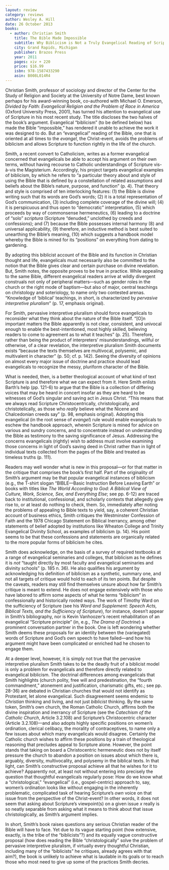 ```yaml
---
layout: review
category: reviews
author: Wesley A. Hill
date: 26 October 2013
books:
  - author: Christian Smith
    title: The Bible Made Impossible
    subtitle: Why Biblicism is Not a Truly Evangelical Reading of Scripture
    city: Grand Rapids, Michigan
    publisher: Brazos Press
    year: 2011
    pages: xiv + 220
    price: $16.99
    isbn: 978-1587433290
    asin: B008L014R4
---
```


Christian Smith, professor of sociology and director of the Center for
the Study of Religion and Society at the University of Notre Dame, best
known perhaps for his award-winning book, co-authored with Michael O.
Emerson, *Divided by Faith: Evangelical Religion and the Problem of Race
in America* (Oxford University Press, 2001), has turned his attention to
evangelical use of Scripture in his most recent study. The title
discloses the two halves of the book’s argument. Evangelical “biblicism”
(to be defined below) has made the Bible “impossible,” has rendered it
unable to achieve the work it was designed to do. But an “evangelical”
reading of the Bible, one that is oriented at all times to the
*evangel*, the Christ-event, avoids the problems of biblicism and allows
Scripture to function rightly in the life of the church.

Smith, a recent convert to Catholicism, writes as a former evangelical
concerned that evangelicals be able to accept his argument on their own
terms, without having recourse to Catholic understandings of Scripture
vis-à-vis the Magisterium. Accordingly, his project targets evangelical
examples of biblicism, by which he refers to “a particular theory about
and style of using the Bible that is defined by a constellation of
related assumptions and beliefs about the Bible’s nature, purpose, and
function” (p. 4). That theory and style is comprised of ten interlocking
features: (1) the Bible is divine writing such that its words are God’s
words; (2) it is a total representation of God’s communication, (3)
including complete coverage of the divine will; (4) it is perspicuous
and thus open to “democratic” interpretation, (5) which proceeds by way
of commonsense hermeneutics, (6) leading to a doctrine of “solo”
*scriptura* (Scripture “denuded,” unclothed by creeds and confessions);
and (7) because the Bible possesses internal harmony (8) and universal
applicability, (9) therefore, an inductive method is best suited to
unearthing the Bible’s meaning, (10) which suggests a handbook model
whereby the Bible is mined for its “positions” on everything from dating
to gardening.

By adopting this biblicist account of the Bible and its function in
Christian thought and life, evangelicals must necessarily also be
committed to the notion that the Bible gives clear and certain purchase
on divine revelation. But, Smith notes, the opposite proves to be true
in practice. While appealing to the same Bible, different evangelical
readers arrive at wildly divergent construals not only of peripheral
matters—such as gender roles in the church or the right mode of
baptism—but also of major, central teachings on christology and
soteriology, to name only two contested arenas. “Knowledge of ‘biblical’
teachings, in short, is characterized by *pervasive interpretive
pluralism*” (p. 17, emphasis original).

For Smith, pervasive interpretive pluralism should force evangelicals to
reconsider what they think about the nature of the Bible itself. “[O]n
important matters the Bible apparently is not clear, consistent, and
univocal enough to enable the best-intentioned, most highly skilled,
believing readers to come to agreement as to what it teaches” (p. 25).
Therefore, rather than being the product of interpreters’
misunderstandings, willful or otherwise, of a clear revelation, the
interpretive pluralism Smith documents exists “because the texts
themselves are multivocal, polysemic, and multivalent in character” (p.
50; cf. p. 142). Seeing the diversity of opinions on almost every major
issue of doctrine and practice should lead evangelicals to recognize the
messy, pluriform character of the Bible.

What is needed, then, is a better theological account of what kind of
text Scripture is and therefore what we can expect from it. Here Smith
enlists Barth’s help (pp. 121-6) to argue that the Bible is a collection
of differing voices that may be heard in concert insofar as they are
heard to be witnesses of God’s singular and saving act in Jesus Christ.
“This means that we always read Scripture Christocentrically,
christologically, and christotelically, as those who *really* believe
what the Nicene and Chalcedonian creeds say” (p. 98, emphasis original).
Adopting this evangelical (in the root sense of *evangel*) rule would
enable evangelicals to eschew the handbook approach, wherein Scripture
is mined for advice on various and sundry concerns, and to concentrate
instead on understanding the Bible as testimony to the saving
significance of Jesus. Addressing the concerns evangelicals (rightly)
wish to address must involve examining those concerns in light of God’s
saving deed in Christ rather than in light of individual texts collected
from the pages of the Bible and treated as timeless truths (p. 111).

Readers may well wonder what is new in this proposal—or for that matter
in the critique that comprises the book’s first half. Part of the
originality of Smith’s argument may be that popular evangelical
instances of biblicism (e.g., the T-shirt slogan “BIBLE—Basic
Instruction Before Leaving Earth” or books with titles like *The World
According to God: A Biblical View of Culture, Work, Science, Sex, and
Everything Else*; see pp. 6-12) are traced back to institutional,
confessional, and scholarly contexts that allegedly give rise to, or at
least do nothing to check, them. So, immediately after noting the
problems of appealing to Bible texts to yield, say, a coherent Christian
account of business ethics, Smith critiques the Westminster Confession
of Faith and the 1978 Chicago Statement on Biblical Inerrancy, among
other statements of belief adopted by institutions like Wheaton College
and Trinity Evangelical Divinity School, as examples of biblicism (p.
14). His point seems to be that these confessions and statements are
organically related to the more popular forms of biblicism he cites.

Smith does acknowledge, on the basis of a survey of required textbooks
at a range of evangelical seminaries and colleges, that biblicism as he
defines it is *not* “taught directly by most faculty and evangelical
seminaries and divinity schools” (p. 185 n. 36). He also qualifies his
argument by acknowledging his definition of biblicism as a synthetic,
summary one, and not all targets of critique would hold to each of its
ten points. But despite the caveats, readers may still find themselves
unsure about how far Smith’s critique is meant to extend. He does not
engage extensively with those who have labored to affirm some aspects of
what he terms “biblicism” in confessionally and historically rooted
ways. The work of Timothy Ward on the sufficiency of Scripture (see his
*Word and Supplement: Speech Acts, Biblical Texts, and the Sufficiency
of Scripture*), for instance, doesn’t appear in Smith’s bibliography,
nor is Kevin Vanhoozer’s recent rehabilitation of an evangelical
“Scripture principle” (in, e.g., *The Drama of Doctrine*) a prominent
conversation partner in the book. One is left wondering whether Smith
deems these proposals for an identity between the (variegated) words of
Scripture and God’s own speech to have failed—and how his argument might
have been complicated or enriched had he chosen to engage them.

At a deeper level, however, it is simply not true that the pervasive
interpretive pluralism Smith takes to be the deadly fruit of a biblicist
model is only a problem for evangelicals and therefore directly related
to evangelical biblicism. The doctrinal differences among evangelicals
that Smith highlights (church polity, free will and predestination, the
“fourth commandment,” atonement and justification, charismatic gifts,
etc.; see pp. 28-36) are debated in Christian churches that would not
identify as Protestant, let alone evangelical. Such disagreement seems
endemic to *Christian* thinking and living, and not just *biblicist*
thinking. By the same token, Smith’s own church, the Roman Catholic
Church, affirms both the divine inspiration and inerrancy of Scripture
(see the *Catechism of the Catholic Church*, Article 3.2.108) and
Scripture’s Christocentric character (Article 3.2.108)—and also adopts
highly specific positions on women’s ordination, clerical celibacy, the
morality of contraceptives, to name only a few issues about which many
evangelicals would disagree. Certainly the Catholic church wishes to
affirm these positions by a train of theological reasoning that
precludes appeal to Scripture alone. However, the point stands that
taking on board a Christocentric hermeneutic does not by itself pressure
the church to abandon a position on issues about which there is,
arguably, diversity, multivocality, and polysemy in the biblical texts.
In that light, can Smith’s constructive proposal achieve all that he
wishes for it to achieve? Apparently not, at least not without entering
into precisely the question that thoughtful evangelicals regularly pose:
How do we know what a “christological,” “evangelical” (i.e.,
gospel-centric) approach to, say, women’s ordination looks like without
engaging in the inherently problematic, complicated task of hearing
Scripture’s *own* voice on that issue from the perspective of the
Christ-event? In other words, it does not seem that asking about
Scripture’s viewpoint(s) on a given issue *x* really is so neatly
separable from asking what it means to think about that issue
christologically, as Smith’s argument implies.

In short, Smith’s book raises questions any serious Christian reader of
the Bible will have to face. Yet due to its vague starting point (how
extensive, exactly, is the tribe of the “biblicists”?) and its equally
vague constructive proposal (how does reading the Bible
“christologically” solve the problem of pervasive interpretive
pluralism, if virtually every thoughtful Christian, including many of
the “biblicists” he critiques, already agrees with that aim?), the book
is unlikely to achieve what is laudable in its goals or to reach those
who most need to give up some of the practices Smith decries.
